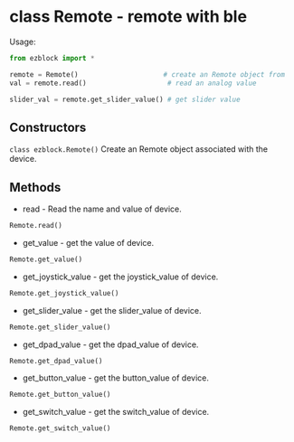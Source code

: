 # class Remote - remote with ble

Usage:
```python
from ezblock import *

remote = Remote()                     # create an Remote object from
val = remote.read()                    # read an analog value

slider_val = remote.get_slider_value() # get slider value
```
## Constructors
```class ezblock.Remote()```
Create an Remote object associated with the device.

## Methods
- read - Read the name and value of device.
```python
Remote.read()
```
- get_value - get the value of device.
```python
Remote.get_value()
```
- get_joystick_value - get the joystick_value of device.
```python
Remote.get_joystick_value()
```
- get_slider_value - get the slider_value of device.
```python
Remote.get_slider_value()
```
- get_dpad_value - get the dpad_value of device.
```python
Remote.get_dpad_value()
```
- get_button_value - get the button_value of device.
```python
Remote.get_button_value()
```
- get_switch_value - get the switch_value of device.
```python
Remote.get_switch_value()
```